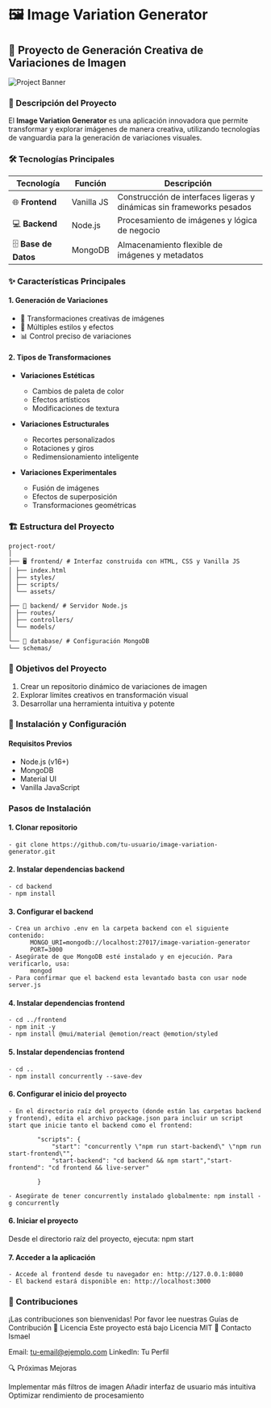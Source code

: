 # 🖼️ Image Variation Generator

## 🚀 Proyecto de Generación Creativa de Variaciones de Imagen

![Project Banner](https://via.placeholder.com/1200x400.png?text=Image+Variation+Generator)

### 📌 Descripción del Proyecto

El **Image Variation Generator** es una aplicación innovadora que permite transformar y explorar imágenes de manera creativa, utilizando tecnologías de vanguardia para la generación de variaciones visuales.

### 🛠 Tecnologías Principales

| Tecnología           | Función    | Descripción                                                           |
| -------------------- | ---------- | --------------------------------------------------------------------- |
| 🌐 **Frontend**      | Vanilla JS | Construcción de interfaces ligeras y dinámicas sin frameworks pesados |
| 💻 **Backend**       | Node.js    | Procesamiento de imágenes y lógica de negocio                         |
| 🗄️ **Base de Datos** | MongoDB    | Almacenamiento flexible de imágenes y metadatos                       |

### ✨ Características Principales

#### 1. Generación de Variaciones

- 🎨 Transformaciones creativas de imágenes
- 🔄 Múltiples estilos y efectos
- 📊 Control preciso de variaciones

#### 2. Tipos de Transformaciones

- **Variaciones Estéticas**

  - Cambios de paleta de color
  - Efectos artísticos
  - Modificaciones de textura

- **Variaciones Estructurales**

  - Recortes personalizados
  - Rotaciones y giros
  - Redimensionamiento inteligente

- **Variaciones Experimentales**
  - Fusión de imágenes
  - Efectos de superposición
  - Transformaciones geométricas

### 🏗️ Estructura del Proyecto

```plaintext
project-root/
│
├── 🖥️ frontend/ # Interfaz construida con HTML, CSS y Vanilla JS
│ ├── index.html
│ ├── styles/
│ ├── scripts/
│ └── assets/
│
├── 🔧 backend/ # Servidor Node.js
│ ├── routes/
│ ├── controllers/
│ └── models/
│
└── 💾 database/ # Configuración MongoDB
└── schemas/
```

### 🎯 Objetivos del Proyecto

1. Crear un repositorio dinámico de variaciones de imagen
2. Explorar límites creativos en transformación visual
3. Desarrollar una herramienta intuitiva y potente

### 🔧 Instalación y Configuración

#### Requisitos Previos

- Node.js (v16+)
- MongoDB
- Material UI
- Vanilla JavaScript

### Pasos de Instalación

#### 1. Clonar repositorio

    - git clone https://github.com/tu-usuario/image-variation-generator.git

#### 2. Instalar dependencias backend

    - cd backend
    - npm install

#### 3. Configurar el backend

    - Crea un archivo .env en la carpeta backend con el siguiente contenido:
          MONGO_URI=mongodb://localhost:27017/image-variation-generator
          PORT=3000
    - Asegúrate de que MongoDB esté instalado y en ejecución. Para verificarlo, usa:
          mongod
    - Para confirmar que el backend esta levantado basta con usar node server.js

#### 4. Instalar dependencias frontend

    - cd ../frontend
    - npm init -y
    - npm install @mui/material @emotion/react @emotion/styled

#### 5. Instalar dependencias frontend

    - cd ..
    - npm install concurrently --save-dev

#### 6. Configurar el inicio del proyecto

    - En el directorio raíz del proyecto (donde están las carpetas backend y frontend), edita el archivo package.json para incluir un script start que inicie tanto el backend como el frontend:

            "scripts": {
                "start": "concurrently \"npm run start-backend\" \"npm run start-frontend\"",
                "start-backend": "cd backend && npm start","start-frontend": "cd frontend && live-server"

            }

    - Asegúrate de tener concurrently instalado globalmente: npm install -g concurrently

#### 6. Iniciar el proyecto

Desde el directorio raíz del proyecto, ejecuta: npm start

#### 7. Acceder a la aplicación

    - Accede al frontend desde tu navegador en: http://127.0.0.1:8080
    - El backend estará disponible en: http://localhost:3000

### 🤝 Contribuciones

¡Las contribuciones son bienvenidas! Por favor lee nuestras Guías de Contribución
📄 Licencia
Este proyecto está bajo Licencia MIT
🔗 Contacto
Ismael

Email: tu-email@ejemplo.com
LinkedIn: Tu Perfil

🔍 Próximas Mejoras

Implementar más filtros de imagen
Añadir interfaz de usuario más intuitiva
Optimizar rendimiento de procesamiento
